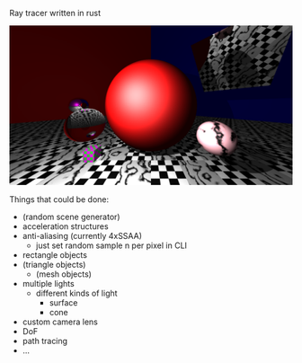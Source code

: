 Ray tracer written in rust

![](https://github.com/ekarpp/rust_tracer/blob/master/render.png?raw=true)

Things that could be done:
- (random scene generator)
- acceleration structures
- anti-aliasing (currently 4xSSAA)
  - just set random sample n per pixel in CLI
- rectangle objects
- (triangle objects)
  - (mesh objects)
- multiple lights
  - different kinds of light
    - surface
    - cone
- custom camera lens
- DoF
- path tracing
- ...
